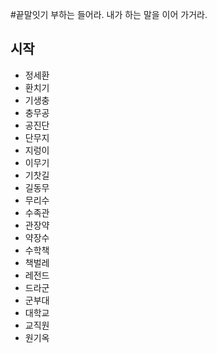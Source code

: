 #끝말잇기
부하는 들어라. 내가 하는 말을 이어 가거라.

## 시작
 - 정세환
 - 환치기
 - 기생충
 - 충무공
 - 공진단
 - 단무지
 - 지렁이
 - 이무기
 - 기찻길
 - 길동무
 - 무리수
 - 수족관
 - 관장약
 - 약장수 
 - 수학책
 - 책벌레
 - 레전드
 - 드라군
 - 군부대
 - 대학교 
 - 교직원
 - 원기옥 
